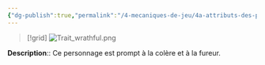 ```yaml
---
{"dg-publish":true,"permalink":"/4-mecaniques-de-jeu/4a-attributs-des-personnages/traits-de-caractere/colerique/"}
---
```


>[!grid] 
>![Trait_wrathful.png](/img/user/Z.%20Ressources/Traits_images/Trait_wrathful.png)

**Description**:: Ce personnage est prompt à la colère et à la fureur.





